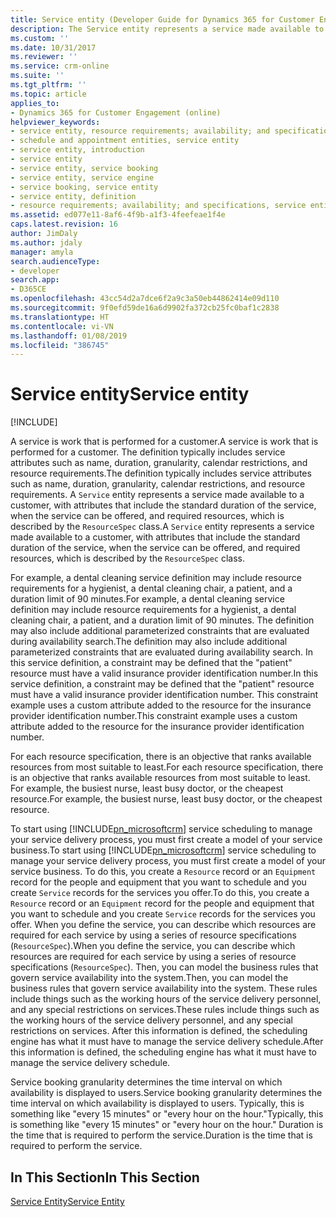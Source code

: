 ```yaml
---
title: Service entity (Developer Guide for Dynamics 365 for Customer Engagement) | MicrosoftDocs
description: The Service entity represents a service made available to a customer, with attributes that include the standard duration of the service, when the service is offered, and its required resources.
ms.custom: ''
ms.date: 10/31/2017
ms.reviewer: ''
ms.service: crm-online
ms.suite: ''
ms.tgt_pltfrm: ''
ms.topic: article
applies_to:
- Dynamics 365 for Customer Engagement (online)
helpviewer_keywords:
- service entity, resource requirements; availability; and specifications
- schedule and appointment entities, service entity
- service entity, introduction
- service entity
- service entity, service booking
- service entity, service engine
- service booking, service entity
- service entity, definition
- resource requirements; availability; and specifications, service entity
ms.assetid: ed077e11-8af6-4f9b-a1f3-4feefeae1f4e
caps.latest.revision: 16
author: JimDaly
ms.author: jdaly
manager: amyla
search.audienceType:
- developer
search.app:
- D365CE
ms.openlocfilehash: 43cc54d2a7dce6f2a9c3a50eb44862414e09d110
ms.sourcegitcommit: 9f0efd59de16a6d9902fa372cb25fc0baf1c2838
ms.translationtype: HT
ms.contentlocale: vi-VN
ms.lasthandoff: 01/08/2019
ms.locfileid: "386745"
---
```

# <a name="service-entity"></a><span data-ttu-id="9acce-103">Service entity</span><span class="sxs-lookup"><span data-stu-id="9acce-103">Service entity</span></span>

[!INCLUDE[](../includes/cc_applies_to_update_9_0_0.md)]

<span data-ttu-id="9acce-104">A service is work that is performed for a customer.</span><span class="sxs-lookup"><span data-stu-id="9acce-104">A service is work that is performed for a customer.</span></span> <span data-ttu-id="9acce-105">The definition typically includes service attributes such as name, duration, granularity, calendar restrictions, and resource requirements.</span><span class="sxs-lookup"><span data-stu-id="9acce-105">The definition typically includes service attributes such as name, duration, granularity, calendar restrictions, and resource requirements.</span></span> <span data-ttu-id="9acce-106">A `Service` entity represents a service made available to a customer, with attributes that include the standard duration of the service, when the service can be offered, and required resources, which is described by the `ResourceSpec` class.</span><span class="sxs-lookup"><span data-stu-id="9acce-106">A `Service` entity represents a service made available to a customer, with attributes that include the standard duration of the service, when the service can be offered, and required resources, which is described by the `ResourceSpec` class.</span></span>  
  
 <span data-ttu-id="9acce-107">For example, a dental cleaning service definition may include resource requirements for a hygienist, a dental cleaning chair, a patient, and a duration limit of 90 minutes.</span><span class="sxs-lookup"><span data-stu-id="9acce-107">For example, a dental cleaning service definition may include resource requirements for a hygienist, a dental cleaning chair, a patient, and a duration limit of 90 minutes.</span></span> <span data-ttu-id="9acce-108">The definition may also include additional parameterized constraints that are evaluated during availability search.</span><span class="sxs-lookup"><span data-stu-id="9acce-108">The definition may also include additional parameterized constraints that are evaluated during availability search.</span></span> <span data-ttu-id="9acce-109">In this service definition, a constraint may be defined that the "patient" resource must have a valid insurance provider identification number.</span><span class="sxs-lookup"><span data-stu-id="9acce-109">In this service definition, a constraint may be defined that the "patient" resource must have a valid insurance provider identification number.</span></span> <span data-ttu-id="9acce-110">This constraint example uses a custom attribute added to the resource for the insurance provider identification number.</span><span class="sxs-lookup"><span data-stu-id="9acce-110">This constraint example uses a custom attribute added to the resource for the insurance provider identification number.</span></span>  
  
 <span data-ttu-id="9acce-111">For each resource specification, there is an objective that ranks available resources from most suitable to least.</span><span class="sxs-lookup"><span data-stu-id="9acce-111">For each resource specification, there is an objective that ranks available resources from most suitable to least.</span></span> <span data-ttu-id="9acce-112">For example, the busiest nurse, least busy doctor, or the cheapest resource.</span><span class="sxs-lookup"><span data-stu-id="9acce-112">For example, the busiest nurse, least busy doctor, or the cheapest resource.</span></span>  
  
 <span data-ttu-id="9acce-113">To start using [!INCLUDE[pn_microsoftcrm](../includes/pn-microsoftcrm.md)] service scheduling to manage your service delivery process, you must first create a model of your service business.</span><span class="sxs-lookup"><span data-stu-id="9acce-113">To start using [!INCLUDE[pn_microsoftcrm](../includes/pn-microsoftcrm.md)] service scheduling to manage your service delivery process, you must first create a model of your service business.</span></span> <span data-ttu-id="9acce-114">To do this, you create a `Resource` record or an `Equipment` record for the people and equipment that you want to schedule and you create `Service` records for the services you offer.</span><span class="sxs-lookup"><span data-stu-id="9acce-114">To do this, you create a `Resource` record or an `Equipment` record for the people and equipment that you want to schedule and you create `Service` records for the services you offer.</span></span> <span data-ttu-id="9acce-115">When you define the service, you can describe which resources are required for each service by using a series of resource specifications (`ResourceSpec`).</span><span class="sxs-lookup"><span data-stu-id="9acce-115">When you define the service, you can describe which resources are required for each service by using a series of resource specifications (`ResourceSpec`).</span></span> <span data-ttu-id="9acce-116">Then, you can model the business rules that govern service availability into the system.</span><span class="sxs-lookup"><span data-stu-id="9acce-116">Then, you can model the business rules that govern service availability into the system.</span></span> <span data-ttu-id="9acce-117">These rules include things such as the working hours of the service delivery personnel, and any special restrictions on services.</span><span class="sxs-lookup"><span data-stu-id="9acce-117">These rules include things such as the working hours of the service delivery personnel, and any special restrictions on services.</span></span> <span data-ttu-id="9acce-118">After this information is defined, the scheduling engine has what it must have to manage the service delivery schedule.</span><span class="sxs-lookup"><span data-stu-id="9acce-118">After this information is defined, the scheduling engine has what it must have to manage the service delivery schedule.</span></span>  
  
 <span data-ttu-id="9acce-119">Service booking granularity determines the time interval on which availability is displayed to users.</span><span class="sxs-lookup"><span data-stu-id="9acce-119">Service booking granularity determines the time interval on which availability is displayed to users.</span></span> <span data-ttu-id="9acce-120">Typically, this is something like "every 15 minutes" or "every hour on the hour."</span><span class="sxs-lookup"><span data-stu-id="9acce-120">Typically, this is something like "every 15 minutes" or "every hour on the hour."</span></span> <span data-ttu-id="9acce-121">Duration is the time that is required to perform the service.</span><span class="sxs-lookup"><span data-stu-id="9acce-121">Duration is the time that is required to perform the service.</span></span>  
  
## <a name="in-this-section"></a><span data-ttu-id="9acce-122">In This Section</span><span class="sxs-lookup"><span data-stu-id="9acce-122">In This Section</span></span>  
 [<span data-ttu-id="9acce-123">Service Entity</span><span class="sxs-lookup"><span data-stu-id="9acce-123">Service Entity</span></span>](entities/service.md)

